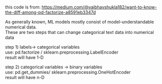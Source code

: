 this code is from: https://medium.com/@vaibhavshukla182/want-to-know-the-diff-among-pd-factorize-a8591eb3347d

As generally known, ML models mostly consist of model-understandable numerical data.          
These are two steps that can change categorical text data into numerical data        
        
        
step 1) labels-> categorical variables         
use: pd.factorize / sklearn.preprocessing.LabelEncoder        
result will have 1-D        
        
step 2) categorical variables -> binary variables        
use: pd.get_dummies/ sklearn.preprocessing.OneHotEncoder        
result will have n-D        

